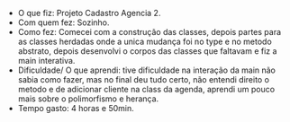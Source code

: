 - O que fiz: Projeto Cadastro Agencia 2.
- Com quem fez: Sozinho.
- Como fez: Comecei com a construção das classes, depois partes para as classes herdadas onde a unica mudança foi no type e no metodo abstrato, depois desenvolvi o corpos das classes que faltavam e fiz a main interativa.
- Dificuldade/ O que aprendi: tive dificuldade na interação da main não sabia como fazer, mas no final deu tudo certo, não entendi direito o metodo e de adicionar cliente na class da agenda, aprendi um pouco mais sobre o polimorfismo e herança.
- Tempo gasto: 4 horas e 50min.